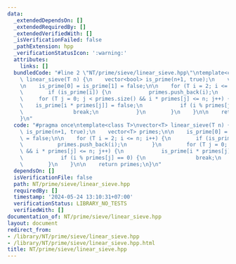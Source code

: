 ```yaml
---
data:
  _extendedDependsOn: []
  _extendedRequiredBy: []
  _extendedVerifiedWith: []
  _isVerificationFailed: false
  _pathExtension: hpp
  _verificationStatusIcon: ':warning:'
  attributes:
    links: []
  bundledCode: "#line 2 \"NT/prime/sieve/linear_sieve.hpp\"\ntemplate<class T>\nvector<T>\
    \ linear_sieve(T n) {\n    vector<bool> is_prime(n+1, true);\n    vector<T> primes;\n\
    \n    is_prime[0] = is_prime[1] = false;\n\n    for (T i = 2; i <= n; i++) {\n\
    \        if (is_prime[i]) {\n            primes.push_back(i);\n        }\n   \
    \     for (T j = 0; j < primes.size() && i * primes[j] <= n; j++) {\n        \
    \    is_prime[i * primes[j]] = false;\n            if (i % primes[j] == 0) {\n\
    \                break;\n            }\n        }\n    }\n\n    return primes;\n\
    }\n"
  code: "#pragma once\ntemplate<class T>\nvector<T> linear_sieve(T n) {\n    vector<bool>\
    \ is_prime(n+1, true);\n    vector<T> primes;\n\n    is_prime[0] = is_prime[1]\
    \ = false;\n\n    for (T i = 2; i <= n; i++) {\n        if (is_prime[i]) {\n \
    \           primes.push_back(i);\n        }\n        for (T j = 0; j < primes.size()\
    \ && i * primes[j] <= n; j++) {\n            is_prime[i * primes[j]] = false;\n\
    \            if (i % primes[j] == 0) {\n                break;\n            }\n\
    \        }\n    }\n\n    return primes;\n}\n"
  dependsOn: []
  isVerificationFile: false
  path: NT/prime/sieve/linear_sieve.hpp
  requiredBy: []
  timestamp: '2024-05-24 13:10:31+07:00'
  verificationStatus: LIBRARY_NO_TESTS
  verifiedWith: []
documentation_of: NT/prime/sieve/linear_sieve.hpp
layout: document
redirect_from:
- /library/NT/prime/sieve/linear_sieve.hpp
- /library/NT/prime/sieve/linear_sieve.hpp.html
title: NT/prime/sieve/linear_sieve.hpp
---
```

